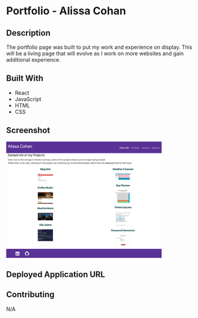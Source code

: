 # Portfolio - Alissa Cohan

## Description
The portfolio page was built to put my work and experience on display. This will be a living page that will evolve as I work on more websites and gain additional experience.

## Built With
* React
* JavaScript
* HTML
* CSS

## Screenshot
![photo of projects](assets/websnip.png)

## Deployed Application URL


## Contributing
N/A